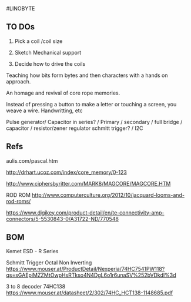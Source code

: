 #LINOBYTE


## TO DOs

1. Pick a coil /coil size
2. Sketch Mechanical support


3. Decide how to drive the coils



Teaching how bits form bytes and then characters with a hands on approach.

An homage and revival of core rope memories.

Instead of pressing a button to make a letter or touching a screen, you weave a wire. Handwritting, etc



Pulse generator/ Capacitor in series? / Primary / secondary / full bridge / capacitor / resistor/zener regulator schmitt trigger? / I2C 



## Refs

aulis.com/pascal.htm



http://drhart.ucoz.com/index/core_memory/0-123

http://www.ciphersbyritter.com/MARK8/MAGCORE/MAGCORE.HTM


ROD ROM
http://www.computerculture.org/2012/10/jacquard-looms-and-rod-roms/

https://www.digikey.com/product-detail/en/te-connectivity-amp-connectors/5-5530843-0/A31722-ND/770548




## BOM

Kemet ESD - R Series

Schmitt Trigger Octal Non Inverting
https://www.mouser.at/ProductDetail/Nexperia/74HC7541PW118?qs=sGAEpiMZZMtOwpHsRTkso4N4DgL6o1r6unaSV%252bVDkdI%3d

3 to 8 decoder
74HC138
https://www.mouser.at/datasheet/2/302/74HC_HCT138-1148685.pdf